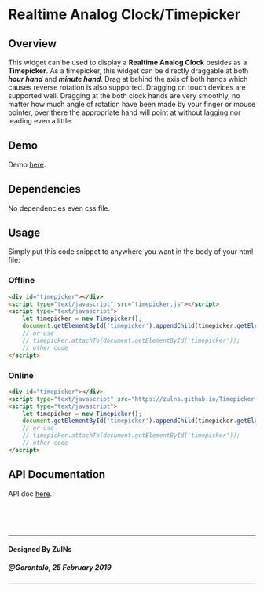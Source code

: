 # Realtime Analog Clock/Timepicker

## Overview
This widget can be used to display a **Realtime Analog Clock** besides as a **Timepicker**. As a timepicker, this widget can be directly draggable at both
***hour hand*** and ***minute hand***. Drag at behind the axis of both hands which causes reverse rotation is also supported. Dragging on touch devices are
supported well. Dragging at the both clock hands are very smoothly, no matter how much angle of rotation have been made by your finger or mouse pointer,
over there the appropriate hand will point at without lagging nor leading even a little.

## Demo
Demo [here](https://zulns.github.io/Timepicker.js/).

## Dependencies
No dependencies even css file. 

## Usage
Simply put this code snippet to anywhere you want in the body of your html file:

### Offline

```html
<div id="timepicker"></div>
<script type="text/javascript" src="timepicker.js"></script>
<script type="text/javascript">
    let timepicker = new Timepicker();
    document.getElementById('timepicker').appendChild(timepicker.getElement());
    // or use
    // timepicker.attachTo(document.getElementById('timepicker'));
    // other code
</script>
```

### Online

```html
<div id="timepicker"></div>
<script type="text/javascript" src="https://zulns.github.io/Timepicker.js/timepicker.js"></script>
<script type="text/javascript">
    let timepicker = new Timepicker();
    document.getElementById('timepicker').appendChild(timepicker.getElement());
    // or use
    // timepicker.attachTo(document.getElementById('timepicker'));
    // other code
</script>
```

## API Documentation
API doc [here](timepicker-api-doc.md).

&nbsp;

&nbsp;

---
#### Designed By ZulNs
##### @Gorontalo, 25 February 2019
---
